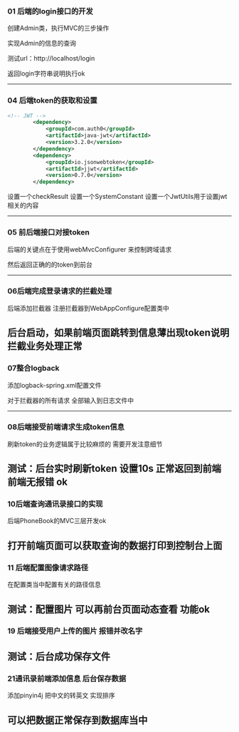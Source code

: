 ### 01 后端的login接口的开发

创建Admin类，执行MVC的三步操作

实现Admin的信息的查询

测试url：http://localhost/login 

返回login字符串说明执行ok

----------

### 04 后端token的获取和设置

```xml
<!-- JWT -->
        <dependency>
            <groupId>com.auth0</groupId>
            <artifactId>java-jwt</artifactId>
            <version>3.2.0</version>
        </dependency>
        <dependency>
            <groupId>io.jsonwebtoken</groupId>
            <artifactId>jjwt</artifactId>
            <version>0.7.0</version>
        </dependency>
```
设置一个checkResult
设置一个SystemConstant
设置一个JwtUtils用于设置jwt相关的内容

--------------------------
### 05 前后端接口对接token

后端的关键点在于使用webMvcConfigurer 来控制跨域请求

然后返回正确的的token到前台

--------
### 06后端完成登录请求的拦截处理

后端添加拦截器 注册拦截器到WebAppConfigure配置类中

后台启动，如果前端页面跳转到信息薄出现token说明拦截业务处理正常
---------

### 07整合logback

添加logback-spring.xml配置文件

对于拦截器的所有请求 全部输入到日志文件中

----------------

### 08后端接受前端请求生成token信息

刷新token的业务逻辑属于比较麻烦的 需要开发注意细节

测试：后台实时刷新token 设置10s 正常返回到前端 前端无报错 ok
-------------

### 10后端查询通讯录接口的实现

后端PhoneBook的MVC三层开发ok

打开前端页面可以获取查询的数据打印到控制台上面
---------------
### 11 后端配置图像请求路径

在配置类当中配置有关的路径信息

测试：配置图片 可以再前台页面动态查看 功能ok
-------------

### 19 后端接受用户上传的图片 报错并改名字

测试：后台成功保存文件
------------
### 21通讯录前端添加信息 后台保存数据

添加pinyin4j 把中文的转英文 实现排序

可以把数据正常保存到数据库当中
----------
